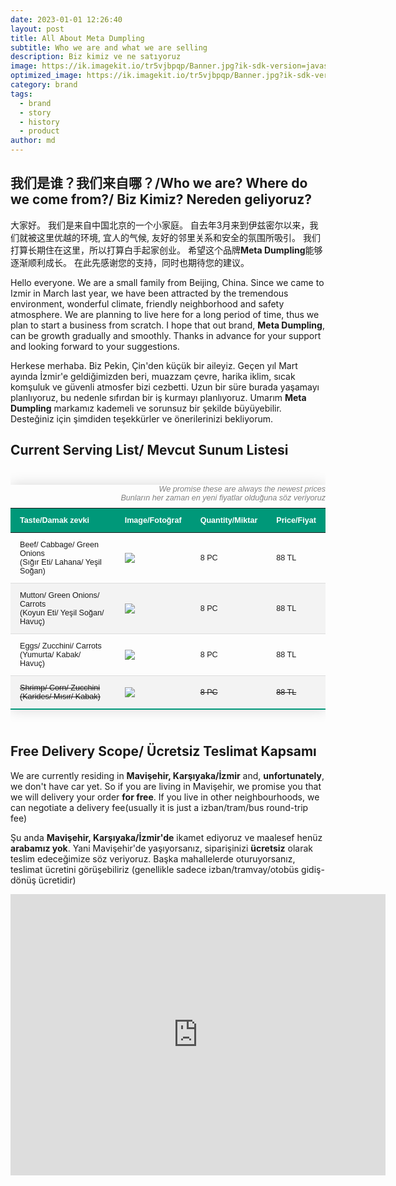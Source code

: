 ```yaml
---
date: 2023-01-01 12:26:40
layout: post
title: All About Meta Dumpling
subtitle: Who we are and what we are selling
description: Biz kimiz ve ne satıyoruz
image: https://ik.imagekit.io/tr5vjbpqp/Banner.jpg?ik-sdk-version=javascript-1.4.3&updatedAt=1673781943662
optimized_image: https://ik.imagekit.io/tr5vjbpqp/Banner.jpg?ik-sdk-version=javascript-1.4.3&updatedAt=1673781943662
category: brand
tags:
  - brand
  - story
  - history
  - product
author: md
---
```

<style>
.styled-table {
    border-collapse: collapse;
    margin: 25px 0;
    font-size: 0.9em;
    font-family: sans-serif;
    min-width: 400px;
    box-shadow: 0 0 20px rgba(0, 0, 0, 0.15);
}
.styled-table caption {
    text-align: right;
    font-style: italic;
    color: grey;
}
.styled-table thead tr {
    background-color: #009879;
    color: #ffffff;
    text-align: left;
}
.styled-table th,
.styled-table td {
    padding: 12px 15px;
}
.styled-table tbody tr {
    border-bottom: 1px solid #dddddd;
}

.styled-table tbody tr:nth-of-type(even) {
    background-color: #f3f3f3;
}

.styled-table tbody tr:last-of-type {
    border-bottom: 2px solid #009879;
}
.styled-table tbody tr.active-row {
    font-weight: bold;
    color: #009879;
}
</style>

## 我们是谁？我们来自哪？/Who we are? Where do we come from?/ Biz Kimiz? Nereden geliyoruz?

大家好。 我们是来自中国北京的一个小家庭。 自去年3月来到伊兹密尔以来，我们就被这里优越的环境, 宜人的气候, 友好的邻里关系和安全的氛围所吸引。 我们打算长期住在这里，所以打算白手起家创业。 希望这个品牌**Meta Dumpling**能够逐渐顺利成长。 在此先感谢您的支持，同时也期待您的建议。

Hello everyone. We are a small family from Beijing, China. Since we came to Izmir in March last year, we have been attracted by the tremendous environment, wonderful climate, friendly neighborhood and safety atmosphere. We are planning to live here for a long period of time, thus we plan to start a business from scratch. I hope that out brand, **Meta Dumpling**, can be growth gradually and smoothly. Thanks in advance for your support and looking forward to your suggestions.

Herkese merhaba. Biz Pekin, Çin'den küçük bir aileyiz. Geçen yıl Mart ayında İzmir'e geldiğimizden beri, muazzam çevre, harika iklim, sıcak komşuluk ve güvenli atmosfer bizi cezbetti. Uzun bir süre burada yaşamayı planlıyoruz, bu nedenle sıfırdan bir iş kurmayı planlıyoruz. Umarım **Meta Dumpling** markamız kademeli ve sorunsuz bir şekilde büyüyebilir. Desteğiniz için şimdiden teşekkürler ve önerilerinizi bekliyorum.

## Current Serving List/ Mevcut Sunum Listesi
<div style="overflow-x:auto;">
<table class="styled-table">
  <caption>We promise these are always the newest prices<br>Bunların her zaman en yeni fiyatlar olduğuna söz veriyoruz</caption>
  <thead>
    <tr>
      <th>Taste/Damak zevki</th>
      <th>Image/Fotoğraf</th>
      <th>Quantity/Miktar</th>
      <th>Price/Fiyat</th>
    </tr>
  </thead>
  <tbody>
    <tr>
      <td>Beef/ Cabbage/ Green Onions<br>(Sığır Eti/ Lahana/ Yeşil Soğan)</td>
      <td><img src="https://ik.imagekit.io/tr5vjbpqp/Product_List/beef_onion_V7-iM_cZQ?ik-sdk-version=javascript-1.4.3&updatedAt=1673814227287"></td>
      <td>8 PC</td>
      <td>88 TL</td>
    </tr>
    <tr>
      <td>Mutton/ Green Onions/ Carrots<br>(Koyun Eti/ Yeşil Soğan/ Havuç)</td>
      <td><img src="https://ik.imagekit.io/tr5vjbpqp/Product_List/mutton_onion_8sZZzYqoW?ik-sdk-version=javascript-1.4.3&updatedAt=1673814170148"></td>
      <td>8 PC</td>
      <td>88 TL</td>
    </tr>
    <tr>
      <td>Eggs/ Zucchini/ Carrots<br>(Yumurta/ Kabak/ Havuç)</td>
      <td><img src="https://ik.imagekit.io/tr5vjbpqp/Product_List/carrot_egg_0MM5tLiFq?ik-sdk-version=javascript-1.4.3&updatedAt=1673814203464"></td>
      <td>8 PC</td>
      <td>88 TL</td>
    </tr>
    <tr>
      <td><del>Shrimp/ Corn/ Zucchini<br>(Karides/ Mısır/ Kabak)</del></td>
      <td><img src="https://ik.imagekit.io/tr5vjbpqp/Product_List/shrimp_corn_GyGk4oUpb?ik-sdk-version=javascript-1.4.3&updatedAt=1673814229512"></td>
      <td><del>8 PC</del></td>
      <td><del>88 TL</del></td>
    </tr>

  </tbody>
</table>
</div>

## Free Delivery Scope/ Ücretsiz Teslimat Kapsamı

We are currently residing in **Mavişehir, Karşıyaka/İzmir** and, **unfortunately**, we don't have car yet. So if you are living in Mavişehir, we promise you that we will delivery your order **for free**. If you live in other neighbourhoods, we can negotiate a delivery fee(usually it is just a izban/tram/bus round-trip fee)

Şu anda **Mavişehir, Karşıyaka/İzmir'de** ikamet ediyoruz ve maalesef henüz **arabamız yok**. Yani Mavişehir'de yaşıyorsanız, siparişinizi **ücretsiz** olarak teslim edeceğimize söz veriyoruz. Başka mahallelerde oturuyorsanız, teslimat ücretini görüşebiliriz (genellikle sadece izban/tramvay/otobüs gidiş-dönüş ücretidir)

<iframe src="https://www.google.com/maps/embed?pb=!1m18!1m12!1m3!1d16951.40551972477!2d27.061571327286373!3d38.46763197601745!2m3!1f0!2f0!3f0!3m2!1i1024!2i768!4f13.1!3m3!1m2!1s0x14bbda1f497f1bfb%3A0xf32d92809bcd432c!2zTWF2acWfZWhpciwgS2FyxZ_EsXlha2EvxLB6bWly!5e0!3m2!1sen!2str!4v1673816329884!5m2!1sen!2str" width="600" height="450" style="border:0;" allowfullscreen="" loading="lazy" referrerpolicy="no-referrer-when-downgrade"></iframe>

<!--


HTML defines a long list of available inline tags, a complete list of which can be found on the [Mozilla Developer Network](https://developer.mozilla.org/en-US/docs/Web/HTML/Element).

- **To bold text**, use `<strong>`.
- *To italicize text*, use `<em>`.
- Abbreviations, like <abbr title="HyperText Markup Langage">HTML</abbr> should use `<abbr>`, with an optional `title` attribute for the full phrase.
- Citations, like <cite>&mdash; Thiago Rossener</cite>, should use `<cite>`.
- <del>Deleted</del> text should use `<del>` and <ins>inserted</ins> text should use `<ins>`.
- Superscript <sup>text</sup> uses `<sup>` and subscript <sub>text</sub> uses `<sub>`.

Most of these elements are styled by browsers with few modifications on our part.

# Heading 1

## Heading 2

### Heading 3

#### Heading 4 -->
